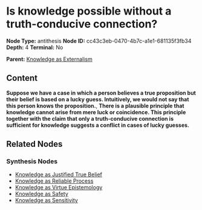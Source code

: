 # Is knowledge possible without a truth-conducive connection?

**Node Type:** antithesis
**Node ID:** cc43c3eb-0470-4b7c-a1e1-681135f3fb34
**Depth:** 4
**Terminal:** No

**Parent:** [Knowledge as Externalism](knowledge-as-externalism-synthesis-813ea029-9176-43c8-bebb-f20ac3d33f36.md)

## Content

**Suppose we have a case in which a person believes a true proposition but their belief is based on a lucky guess. Intuitively, we would not say that this person knows the proposition.**, **There is a plausible principle that knowledge cannot arise from mere luck or coincidence. This principle together with the claim that only a truth-conducive connection is sufficient for knowledge suggests a conflict in cases of lucky guesses.**

## Related Nodes

### Synthesis Nodes

- [Knowledge as Justified True Belief](knowledge-as-justified-true-belief-synthesis-3d861a11-be99-42e2-b25b-6aa3dcb2d3c0.md)
- [Knowledge as Reliable Process](knowledge-as-reliable-process-synthesis-32c6a354-d613-4e9f-8ca8-56fd918f1eb1.md)
- [Knowledge as Virtue Epistemology](knowledge-as-virtue-epistemology-synthesis-5f349f54-c527-4a29-b1ef-82604d22b9ee.md)
- [Knowledge as Safety](knowledge-as-safety-synthesis-1feec860-0333-4252-bb5b-4e8cd0bbf979.md)
- [Knowledge as Sensitivity](knowledge-as-sensitivity-synthesis-e3f4dae1-4b24-4b82-a5d4-424adee5b4a3.md)
